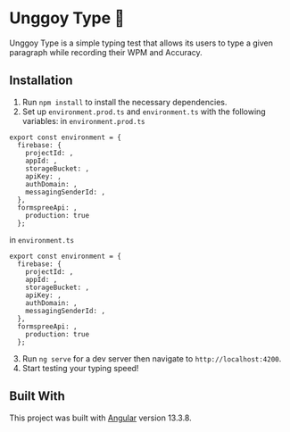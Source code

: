 # Unggoy Type :speak_no_evil:

Unggoy Type is a simple typing test that allows its users to type a given paragraph while recording their WPM and Accuracy.

## Installation

1. Run `npm install` to install the necessary dependencies.
2. Set up `environment.prod.ts` and `environment.ts` with the following variables:
   in `environment.prod.ts`

```
export const environment = {
  firebase: {
    projectId: ,
    appId: ,
    storageBucket: ,
    apiKey: ,
    authDomain: ,
    messagingSenderId: ,
  },
  formspreeApi: ,
    production: true
  };
```

in `environment.ts`

```
export const environment = {
  firebase: {
    projectId: ,
    appId: ,
    storageBucket: ,
    apiKey: ,
    authDomain: ,
    messagingSenderId: ,
  },
  formspreeApi: ,
    production: true
  };
```

3. Run `ng serve` for a dev server then navigate to `http://localhost:4200`.
4. Start testing your typing speed!

## Built With

This project was built with [Angular](https://angular.io/) version 13.3.8.
